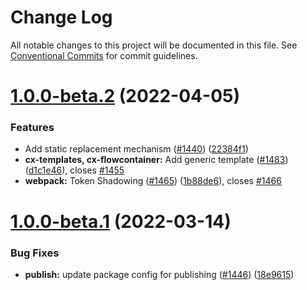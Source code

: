 # Change Log

All notable changes to this project will be documented in this file.
See [Conventional Commits](https://conventionalcommits.org) for commit guidelines.

# [1.0.0-beta.2](https://sourcecode.jnj.com/scm/asx-nbfp/canvasx/compare/v1.0.0-beta.1...v1.0.0-beta.2) (2022-04-05)


### Features

* Add static replacement mechanism ([#1440](https://sourcecode.jnj.com/scm/asx-nbfp/canvasx/issues/1440)) ([22384f1](https://sourcecode.jnj.com/scm/asx-nbfp/canvasx/commits/22384f184e73366bc00ec619e7b08fa3e5dfc29d))
* **cx-templates, cx-flowcontainer:** Add generic template  ([#1483](https://sourcecode.jnj.com/scm/asx-nbfp/canvasx/issues/1483)) ([d1c1e46](https://sourcecode.jnj.com/scm/asx-nbfp/canvasx/commits/d1c1e4652e2be95e3dcf2aba50acf2a6249a1aa9)), closes [#1455](https://sourcecode.jnj.com/scm/asx-nbfp/canvasx/issues/1455)
* **webpack:** Token Shadowing ([#1465](https://sourcecode.jnj.com/scm/asx-nbfp/canvasx/issues/1465)) ([1b88de6](https://sourcecode.jnj.com/scm/asx-nbfp/canvasx/commits/1b88de677896da149d1d02a8a664bac930d05d53)), closes [#1466](https://sourcecode.jnj.com/scm/asx-nbfp/canvasx/issues/1466)





# [1.0.0-beta.1](https://sourcecode.jnj.com/scm/asx-nbfp/canvasx/compare/v0.3.7...v1.0.0-beta.1) (2022-03-14)


### Bug Fixes

* **publish:** update package config for publishing ([#1446](https://sourcecode.jnj.com/scm/asx-nbfp/canvasx/issues/1446)) ([18e9615](https://sourcecode.jnj.com/scm/asx-nbfp/canvasx/commits/18e9615349972598362b5468d1c8bf13750ec0c8))
